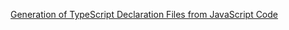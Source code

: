 [Generation of TypeScript Declaration Files from JavaScript Code](https://arxiv.org/abs/2108.08027)
